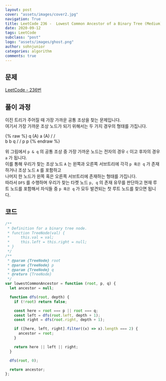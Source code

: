 ```yaml
---
layout: post
cover: "assets/images/cover2.jpg"
navigation: True
title: LeetCode 236 -  Lowest Common Ancestor of a Binary Tree (Medium)
date: 2020-09-12
tags: LeetCode
subclass: "post"
logo: "assets/images/ghost.png"
author: sohnjunior
categories: algorithm
comments: true
---
```


## 문제

[LeetCode - 236번](https://leetcode.com/problems/lowest-common-ancestor-of-a-binary-tree/)

## 풀이 과정

이진 트리가 주어질 때 가장 가까운 공통 조상을 찾는 문제입니다. <br>
여기서 가장 가까운 조상 노드가 되기 위해서는 두 가지 경우의 형태를 가집니다. <br>

{% raw %}
q (A) a (A)
/ / \
 b b q
/ /
p p
{% endraw %}

위 그림에서 `p & q` 의 공통 조상 중 가장 가까운 노드는 전자의 경우 `c` 이고 후자의 경우 `a` 가 됩니다. <br>
이를 통해 우리가 찾는 조상 노드 `A` 는 왼쪽과 오른쪽 서브트리에 각각 `p 혹은 q` 가 존재하거나 조상 노드 `A` 를 포함하고 <br> 나머지 한 노드가 왼쪽 혹은 오른쪽 서브트리에 존재하는 형태를 가집니다. <br>
따라서 `DFS` 를 수행하며 우리가 찾는 타켓 노드 `p, q` 의 존재 유무를 판단하고 현재 루트 노드를 포함해서 자식들 중 `p 혹은 q` 가 모두 발견되는 첫 루트 노드를 찾으면 됩니다. <br>

## 코드

```javascript
/**
 * Definition for a binary tree node.
 * function TreeNode(val) {
 *     this.val = val;
 *     this.left = this.right = null;
 * }
 */
/**
 * @param {TreeNode} root
 * @param {TreeNode} p
 * @param {TreeNode} q
 * @return {TreeNode}
 */
var lowestCommonAncestor = function (root, p, q) {
  let ancestor = null;

  function dfs(root, depth) {
    if (!root) return false;

    const here = root === p || root === q;
    const left = dfs(root.left, depth + 1);
    const right = dfs(root.right, depth + 1);

    if ([here, left, right].filter((x) => x).length === 2) {
      ancestor = root;
    }

    return here || left || right;
  }

  dfs(root, 0);

  return ancestor;
};
```

